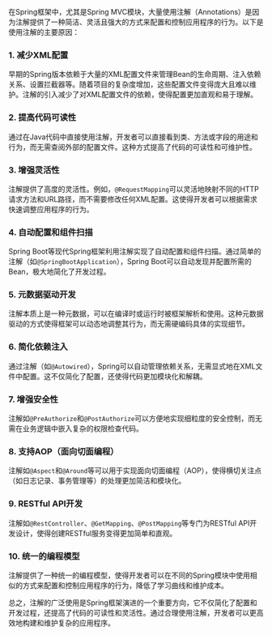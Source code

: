 在Spring框架中，尤其是Spring MVC模块，大量使用注解（Annotations）是因为注解提供了一种简洁、灵活且强大的方式来配置和控制应用程序的行为。以下是使用注解的主要原因：

### 1. **减少XML配置**
早期的Spring版本依赖于大量的XML配置文件来管理Bean的生命周期、注入依赖关系、设置拦截器等。随着项目的复杂度增加，这些配置文件变得庞大且难以维护。注解的引入减少了对XML配置文件的依赖，使得配置更加直观和易于理解。

### 2. **提高代码可读性**
通过在Java代码中直接使用注解，开发者可以直接看到类、方法或字段的用途和行为，而无需查阅外部的配置文件。这种方式提高了代码的可读性和可维护性。

### 3. **增强灵活性**
注解提供了高度的灵活性。例如，`@RequestMapping`可以灵活地映射不同的HTTP请求方法和URL路径，而不需要修改任何XML配置。这使得开发者可以根据需求快速调整应用程序的行为。

### 4. **自动配置和组件扫描**
Spring Boot等现代Spring框架利用注解实现了自动配置和组件扫描。通过简单的注解（如`@SpringBootApplication`），Spring Boot可以自动发现并配置所需的Bean，极大地简化了开发过程。

### 5. **元数据驱动开发**
注解本质上是一种元数据，可以在编译时或运行时被框架解析和使用。这种元数据驱动的方式使得框架可以动态地调整其行为，而无需硬编码具体的实现细节。

### 6. **简化依赖注入**
通过注解（如`@Autowired`），Spring可以自动管理依赖关系，无需显式地在XML文件中配置。这不仅简化了配置，还使得代码更加模块化和解耦。

### 7. **增强安全性**
注解如`@PreAuthorize`和`@PostAuthorize`可以方便地实现细粒度的安全控制，而无需在业务逻辑中嵌入复杂的权限检查代码。

### 8. **支持AOP（面向切面编程）**
注解如`@Aspect`和`@Around`等可以用于实现面向切面编程（AOP），使得横切关注点（如日志记录、事务管理等）的处理更加简洁和模块化。

### 9. **RESTful API开发**
注解如`@RestController`、`@GetMapping`、`@PostMapping`等专门为RESTful API开发设计，使得创建RESTful服务变得更加简单和直观。

### 10. **统一的编程模型**
注解提供了一种统一的编程模型，使得开发者可以在不同的Spring模块中使用相似的方式来配置和控制应用程序的行为，降低了学习曲线和维护成本。

总之，注解的广泛使用是Spring框架演进的一个重要方向，它不仅简化了配置和开发过程，还提高了代码的可读性和灵活性。通过合理使用注解，开发者可以更高效地构建和维护复杂的应用程序。